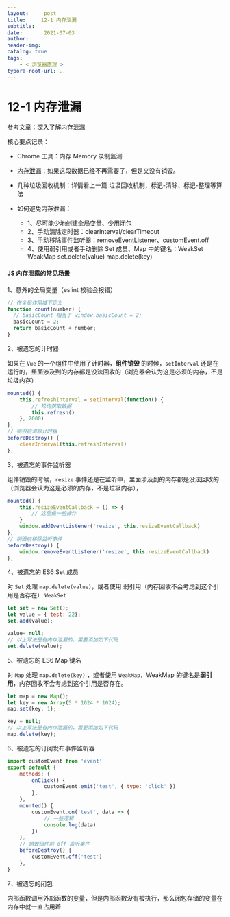 ```yaml
---
layout:     post
title:     12-1 内存泄漏
subtitle:  
date:       2021-07-03
author:     
header-img: 
catalog: true
tags:
    - < 浏览器原理 >
typora-root-url: ..
---
```


# 12-1 内存泄漏

参考文章：[深入了解内存泄漏](https://segmentfault.com/a/1190000020231307)

核心要点记录：

- Chrome 工具：内存 Memory 录制监测

- <u>内存泄漏</u>：如果这段数据已经不再需要了，但是又没有销毁。
- 几种垃圾回收机制：详情看上一篇 垃圾回收机制，标记-清除、标记-整理等算法
- 如何避免内存泄漏：

    - 1、尽可能少地创建全局变量、少用闭包
    - 2、手动清除定时器：clearInterval/clearTimeout
    - 3、手动移除事件监听器：removeEventListener、customEvent.off
    - 4、使用弱引用或者手动删除 Set 成员、Map 中的键名：WeakSet WeakMap set.delete(value) map.delete(key)

#### JS 内存泄露的常见场景

1、意外的全局变量（eslint 校验会报错）

```js
// 在全局作用域下定义
function count(number) {
  // basicCount 相当于 window.basicCount = 2;
  basicCount = 2;
  return basicCount + number;
}
```

2、被遗忘的计时器

如果在 `Vue` 的一个组件中使用了计时器，**组件销毁** 的时候，`setInterval` 还是在运行的，里面涉及到的内存都是没法回收的（浏览器会认为这是必须的内存，不是垃圾内存）

```js
mounted() {
    this.refreshInterval = setInterval(function() {
        // 轮询获取数据
        this.refresh()
    }, 2000)
},
// 销毁前清除计时器
beforeDestroy() {
	clearInterval(this.refreshInterval)
},
```

3、被遗忘的事件监听器

组件销毁的时候，`resize` 事件还是在监听中，里面涉及到的内存都是没法回收的（浏览器会认为这是必须的内存，不是垃圾内存），

```js
mounted() {
    this.resizeEventCallback = () => {
        // 这里做一些操作
    }
    window.addEventListener('resize', this.resizeEventCallback)
},
// 销毁前移除监听事件
beforeDestroy() {
	window.removeEventListener('resize', this.resizeEventCallback)
},
```

4、被遗忘的 ES6 Set 成员

对 `Set` 处理 `map.delete(value)`，或者使用 弱引用（内存回收不会考虑到这个引用是否存在） `WeakSet`

```js
let set = new Set();
let value = { test: 22};
set.add(value);

value= null;
// 以上写法是有内存泄漏的，需要添加如下代码
set.delete(value);
```

5、被遗忘的 ES6 Map 键名

对 `Map` 处理 `map.delete(key)` ，或者使用 `WeakMap`，WeakMap 的键名是**弱引用**，内存回收不会考虑到这个引用是否存在。

```js
let map = new Map();
let key = new Array(5 * 1024 * 1024);
map.set(key, 1);

key = null;
// 以上写法是有内存泄漏的，需要添加如下代码
map.delete(key);
```

6、被遗忘的订阅发布事件监听器

```js
import customEvent from 'event'
export default {
    methods: {
        onClick() {
            customEvent.emit('test', { type: 'click' })
        },
    },
    mounted() {
        customEvent.on('test', data => {
            // 一些逻辑
            console.log(data)
        })
    },
	// 销毁组件前 off 监听事件    
    beforeDestroy() {
        customEvent.off('test')
    },
}
```

7、被遗忘的闭包

内部函数调用外部函数的变量，但是内部函数没有被执行，那么闭包存储的变量在内存中就一直占用着

